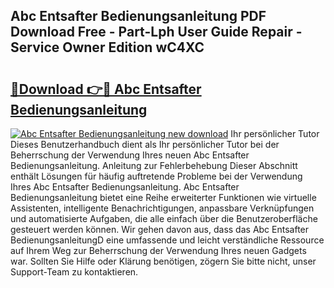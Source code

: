 ## Abc Entsafter Bedienungsanleitung PDF Download Free - Part-Lph User Guide Repair - Service Owner Edition wC4XC

# <h2><a href="http://df4qsmn.blite.top/?on=Abc+Entsafter+Bedienungsanleitung">🔗Download 👉🔴 Abc Entsafter Bedienungsanleitung</a></h2>

[![Abc Entsafter Bedienungsanleitung new download](https://i.imgur.com/lujVjoI.png)](http://df4qsmn.blite.top/?on=Abc+Entsafter+Bedienungsanleitung)
Ihr persönlicher Tutor Dieses Benutzerhandbuch dient als Ihr persönlicher Tutor bei der Beherrschung der Verwendung Ihres neuen Abc Entsafter Bedienungsanleitung. Anleitung zur Fehlerbehebung Dieser Abschnitt enthält Lösungen für häufig auftretende Probleme bei der Verwendung Ihres Abc Entsafter Bedienungsanleitung. Abc Entsafter Bedienungsanleitung bietet eine Reihe erweiterter Funktionen wie virtuelle Assistenten, intelligente Benachrichtigungen, anpassbare Verknüpfungen und automatisierte Aufgaben, die alle einfach über die Benutzeroberfläche gesteuert werden können. Wir gehen davon aus, dass das Abc Entsafter BedienungsanleitungD eine umfassende und leicht verständliche Ressource auf Ihrem Weg zur Beherrschung der Verwendung Ihres neuen Gadgets war. Sollten Sie Hilfe oder Klärung benötigen, zögern Sie bitte nicht, unser Support-Team zu kontaktieren.
